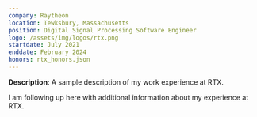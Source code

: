 ```yaml
---
company: Raytheon
location: Tewksbury, Massachusetts
position: Digital Signal Processing Software Engineer
logo: /assets/img/logos/rtx.png
startdate: July 2021
enddate: February 2024
honors: rtx_honors.json
---
```

**Description**: A sample description of my work experience at RTX.

I am following up here with additional information about my experience at RTX. 